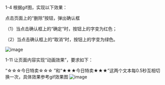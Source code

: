 1-4
根据gif图，实现以下效果：

点击页面上的“删除”按钮，弹出确认框

（1）当点击确认框上的“确定“时，按钮上的字变为红色；

（2）当点击确认框上的“取消“时，按钮上的字变为绿色。

![image](http://climg.mukewang.com/58326be800015e0d07390174.jpg)

1-11
让页面内容实现“动画效果”，要求如下：

“☆☆☆今日特卖☆☆☆ ”和“★★★今日特卖★★★”这两个文本每0.5秒互相切换一次，具体效果参考gif效果图
![image](http://climg.mukewang.com/58326b930001c8b802390264.jpg)
